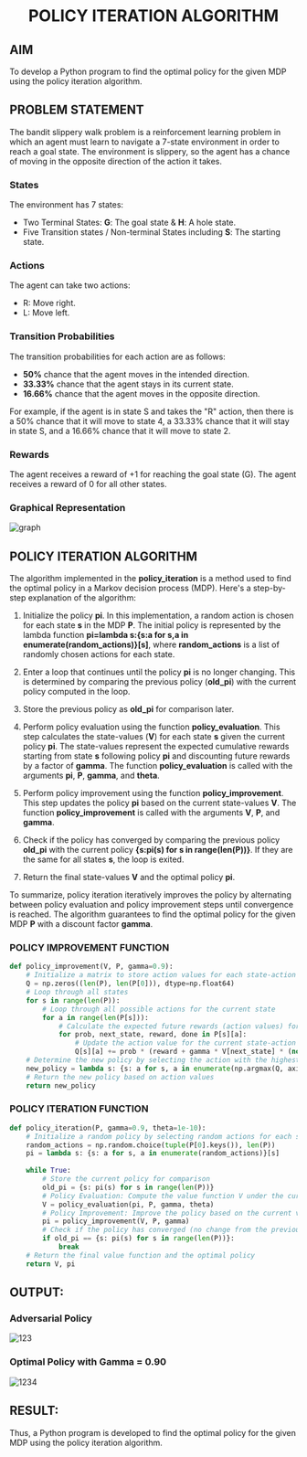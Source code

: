 # <p align="center">POLICY ITERATION ALGORITHM</p>

## AIM
To develop a Python program to find the optimal policy for the given MDP using the policy iteration algorithm.

## PROBLEM STATEMENT
The bandit slippery walk problem is a reinforcement learning problem in which an agent must learn to navigate a 7-state environment in order to reach a goal state. The environment is slippery, so the agent has a chance of moving in the opposite direction of the action it takes.

### States

The environment has 7 states:
* Two Terminal States: **G**: The goal state & **H**: A hole state.
* Five Transition states / Non-terminal States including  **S**: The starting state.

### Actions

The agent can take two actions:

* R: Move right.
* L: Move left.

### Transition Probabilities

The transition probabilities for each action are as follows:

* **50%** chance that the agent moves in the intended direction.
* **33.33%** chance that the agent stays in its current state.
* **16.66%** chance that the agent moves in the opposite direction.

For example, if the agent is in state S and takes the "R" action, then there is a 50% chance that it will move to state 4, a 33.33% chance that it will stay in state S, and a 16.66% chance that it will move to state 2.

### Rewards

The agent receives a reward of +1 for reaching the goal state (G). The agent receives a reward of 0 for all other states.

### Graphical Representation
<p align="center">

![graph](https://github.com/Prasannakumar019/policy-iteration-algorithm/assets/75235090/9d3ed6fa-210b-4955-8cde-a2eac310c203)

 </p>


## POLICY ITERATION ALGORITHM

The algorithm implemented in the **policy_iteration** is a method used to find the optimal policy in a Markov decision process (MDP). 
Here's a step-by-step explanation of the algorithm:

1. Initialize the policy **pi**. In this implementation, a random action is chosen for each state **s** in the MDP **P**. The initial policy is represented by the lambda function **pi=lambda s:{s:a for s,a in enumerate(random_actions)}[s]**, where **random_actions** is a list of randomly chosen actions for each state.

2. Enter a loop that continues until the policy **pi** is no longer changing. This is determined by comparing the previous policy (**old_pi**) with the current policy computed in the loop.

3. Store the previous policy as **old_pi** for comparison later.

4. Perform policy evaluation using the function **policy_evaluation**. This step calculates the state-values (**V**) for each state **s** given the current policy **pi**. The state-values represent the expected cumulative rewards starting from state **s** following policy **pi** and discounting future rewards by a factor of **gamma**. The function **policy_evaluation** is called with the arguments **pi**, **P**, **gamma**, and **theta**.

5. Perform policy improvement using the function **policy_improvement**. This step updates the policy **pi** based on the current state-values **V**. The function **policy_improvement** is called with the arguments **V**, **P**, and **gamma**.

6. Check if the policy has converged by comparing the previous policy **old_pi** with the current policy **{s:pi(s) for s in range(len(P))}**. If they are the same for all states **s**, the loop is exited.

7. Return the final state-values **V** and the optimal policy **pi**.

To summarize, policy iteration iteratively improves the policy by alternating between policy evaluation and policy improvement steps until convergence is reached. The algorithm guarantees to find the optimal policy for the given MDP **P** with a discount factor **gamma**.

### POLICY IMPROVEMENT FUNCTION
```py
def policy_improvement(V, P, gamma=0.9):
    # Initialize a matrix to store action values for each state-action pair
    Q = np.zeros((len(P), len(P[0])), dtype=np.float64)
    # Loop through all states
    for s in range(len(P)):
        # Loop through all possible actions for the current state
        for a in range(len(P[s])):
            # Calculate the expected future rewards (action values) for each action
            for prob, next_state, reward, done in P[s][a]:
                # Update the action value for the current state-action pair
                Q[s][a] += prob * (reward + gamma * V[next_state] * (not done))
    # Determine the new policy by selecting the action with the highest action value
    new_policy = lambda s: {s: a for s, a in enumerate(np.argmax(Q, axis=1))}[s]
    # Return the new policy based on action values
    return new_policy
```

### POLICY ITERATION FUNCTION
```py
def policy_iteration(P, gamma=0.9, theta=1e-10):
    # Initialize a random policy by selecting random actions for each state
    random_actions = np.random.choice(tuple(P[0].keys()), len(P))
    pi = lambda s: {s: a for s, a in enumerate(random_actions)}[s]
    
    while True:
        # Store the current policy for comparison
        old_pi = {s: pi(s) for s in range(len(P))}
        # Policy Evaluation: Compute the value function V under the current policy
        V = policy_evaluation(pi, P, gamma, theta)
        # Policy Improvement: Improve the policy based on the current value function
        pi = policy_improvement(V, P, gamma)
        # Check if the policy has converged (no change from the previous iteration)
        if old_pi == {s: pi(s) for s in range(len(P))}:
            break
    # Return the final value function and the optimal policy
    return V, pi
```

## OUTPUT:
### Adversarial Policy
![123](https://github.com/Loghul1722/policy-iteration-algorithm/assets/132638997/773bd011-246c-4106-9aa1-ebc2c49aef80)



### Optimal Policy with Gamma = 0.90
![1234](https://github.com/Loghul1722/policy-iteration-algorithm/assets/132638997/e3e240d5-d4e9-4af7-8794-183d19915feb)



## RESULT:
Thus, a Python program is developed to find the optimal policy for the given MDP using the policy iteration algorithm.
